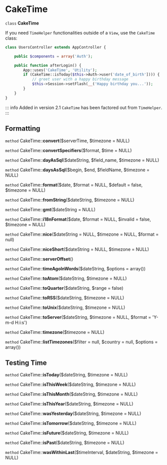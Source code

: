 # CakeTime

`class` **CakeTime**

If you need `TimeHelper` functionalities outside of a `View`,
use the `CakeTime` class:

``` php
class UsersController extends AppController {

    public $components = array('Auth');

    public function afterLogin() {
        App::uses('CakeTime', 'Utility');
        if (CakeTime::isToday($this->Auth->user('date_of_birth']))) {
            // greet user with a happy birthday message
            $this->Session->setFlash(__('Happy birthday you...'));
        }
    }
}
```

::: info Added in version 2.1
`CakeTime` has been factored out from `TimeHelper`.
:::

## Formatting

`method` CakeTime::**convert**($serverTime, $timezone = NULL)

`method` CakeTime::**convertSpecifiers**($format, $time = NULL)

`method` CakeTime::**dayAsSql**($dateString, $field_name, $timezone = NULL)

`method` CakeTime::**daysAsSql**($begin, $end, $fieldName, $timezone = NULL)

`method` CakeTime::**format**($date, $format = NULL, $default = false, $timezone = NULL)

`method` CakeTime::**fromString**($dateString, $timezone = NULL)

`method` CakeTime::**gmt**($dateString = NULL)

`method` CakeTime::**i18nFormat**($date, $format = NULL, $invalid = false, $timezone = NULL)

`method` CakeTime::**nice**($dateString = NULL, $timezone = NULL, $format = null)

`method` CakeTime::**niceShort**($dateString = NULL, $timezone = NULL)

`method` CakeTime::**serverOffset**()

`method` CakeTime::**timeAgoInWords**($dateString, $options = array())

`method` CakeTime::**toAtom**($dateString, $timezone = NULL)

`method` CakeTime::**toQuarter**($dateString, $range = false)

`method` CakeTime::**toRSS**($dateString, $timezone = NULL)

`method` CakeTime::**toUnix**($dateString, $timezone = NULL)

`method` CakeTime::**toServer**($dateString, $timezone = NULL, $format = 'Y-m-d H:i:s')

`method` CakeTime::**timezone**($timezone = NULL)

`method` CakeTime::**listTimezones**($filter = null, $country = null, $options = array())

## Testing Time

`method` CakeTime::**isToday**($dateString, $timezone = NULL)

`method` CakeTime::**isThisWeek**($dateString, $timezone = NULL)

`method` CakeTime::**isThisMonth**($dateString, $timezone = NULL)

`method` CakeTime::**isThisYear**($dateString, $timezone = NULL)

`method` CakeTime::**wasYesterday**($dateString, $timezone = NULL)

`method` CakeTime::**isTomorrow**($dateString, $timezone = NULL)

`method` CakeTime::**isFuture**($dateString, $timezone = NULL)

`method` CakeTime::**isPast**($dateString, $timezone = NULL)

`method` CakeTime::**wasWithinLast**($timeInterval, $dateString, $timezone = NULL)
